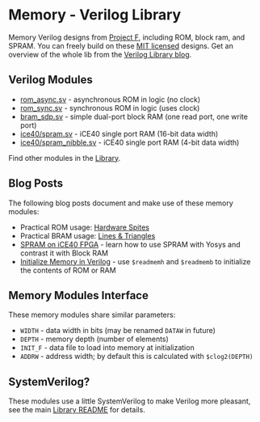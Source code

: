# Memory - Verilog Library

Memory Verilog designs from [Project F](https://projectf.io), including ROM, block ram, and SPRAM. You can freely build on these [MIT licensed](../../LICENSE) designs. Get an overview of the whole lib from the [Verilog Library blog](https://projectf.io/verilog-lib/).

## Verilog Modules

* [rom_async.sv](rom_async.sv) - asynchronous ROM in logic (no clock)
* [rom_sync.sv](rom_sync.sv) - synchronous ROM in logic (uses clock)
* [bram_sdp.sv](bram_sdp.sv) - simple dual-port block RAM (one read port, one write port)
* [ice40/spram.sv](ice40/spram.sv) - iCE40 single port RAM (16-bit data width)
* [ice40/spram_nibble.sv](ice40/spram_nibble.sv) - iCE40 single port RAM (4-bit data width)

Find other modules in the [Library](../).

## Blog Posts

The following blog posts document and make use of these memory modules:

* Practical ROM usage: [Hardware Spites](https://projectf.io/posts/hardware-sprites/)
* Practical BRAM usage: [Lines & Triangles](https://projectf.io/posts/lines-and-triangles/)
* [SPRAM on iCE40 FPGA](https://projectf.io/posts/spram-ice40-fpga/) - learn how to use SPRAM with Yosys and contrast it with Block RAM
* [Initialize Memory in Verilog](https://projectf.io/posts/initialize-memory-in-verilog/) - use `$readmemh` and `$readmemb` to initialize the contents of ROM or RAM

## Memory Modules Interface

These memory modules share similar parameters:

* `WIDTH` - data width in bits (may be renamed `DATAW` in future)
* `DEPTH` - memory depth (number of elements)
* `INIT_F` - data file to load into memory at initialization
* `ADDRW` - address width; by default this is calculated with `$clog2(DEPTH)`

## SystemVerilog?

These modules use a little SystemVerilog to make Verilog more pleasant, see the main [Library README](../README.md#systemverilog) for details.

